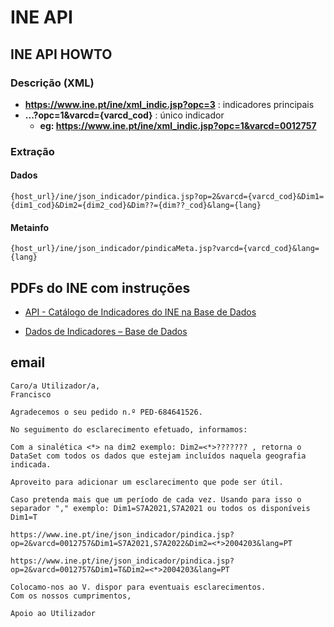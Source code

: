 # INE API

## INE API HOWTO

### Descrição (XML)

- __<https://www.ine.pt/ine/xml_indic.jsp?opc=3>__ : indicadores principais
- __...?opc=1&varcd={varcd_cod}__ : único indicador
  - __eg: <https://www.ine.pt/ine/xml_indic.jsp?opc=1&varcd=0012757>__

### Extração

#### Dados

```{text}
{host_url}/ine/json_indicador/pindica.jsp?op=2&varcd={varcd_cod}&Dim1={dim1_cod}&Dim2={dim2_cod}&Dim??={dim??_cod}&lang={lang}
```

#### Metainfo

```{text}
{host_url}/ine/json_indicador/pindicaMeta.jsp?varcd={varcd_cod}&lang={lang}
```

## PDFs do INE com instruções

- [API - Catálogo de Indicadores do INE na Base de Dados](https://www.ine.pt/ngt_server/attachfileu.jsp?look_parentBoui=322788851&att_display=n&att_download=y)

- [Dados de Indicadores – Base de Dados](https://www.ine.pt/ngt_server/attachfileu.jsp?look_parentBoui=322762582&att_display=n&att_download=y)

## email

```{text}
Caro/a Utilizador/a,
Francisco

Agradecemos o seu pedido n.º PED-684641526.

No seguimento do esclarecimento efetuado, informamos:

Com a sinalética <*> na dim2 exemplo: Dim2=<*>??????? , retorna o DataSet com todos os dados que estejam incluídos naquela geografia indicada.

Aproveito para adicionar um esclarecimento que pode ser útil.

Caso pretenda mais que um período de cada vez. Usando para isso o separador "," exemplo: Dim1=S7A2021,S7A2021 ou todos os disponíveis Dim1=T

https://www.ine.pt/ine/json_indicador/pindica.jsp?op=2&varcd=0012757&Dim1=S7A2021,S7A2022&Dim2=<*>2004203&lang=PT

https://www.ine.pt/ine/json_indicador/pindica.jsp?op=2&varcd=0012757&Dim1=T&Dim2=<*>2004203&lang=PT

Colocamo-nos ao V. dispor para eventuais esclarecimentos.
Com os nossos cumprimentos, 

Apoio ao Utilizador

```
